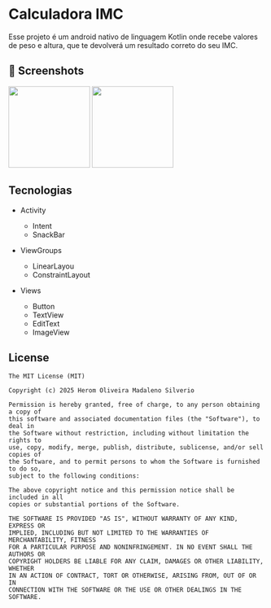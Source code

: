 # Calculadora IMC
Esse projeto é um android nativo de linguagem Kotlin onde recebe valores de peso e altura, que te devolverá um resultado correto do seu IMC.

## :camera_flash: Screenshots
<!-- You can add more screenshots here if you like -->
<img src="https://github.com/user-attachments/assets/7e23ff21-0c28-428c-a3dd-8fba4a589294" width=160>
<img src="https://github.com/user-attachments/assets/069e3a8e-6bde-4077-a11c-292f4bc29cb8" width=160>



## Tecnologias
- Activity
  - Intent
  - SnackBar

- ViewGroups
  - LinearLayou
  - ConstraintLayout

- Views
  - Button
  - TextView
  - EditText
  - ImageView
 
    
## License
```
The MIT License (MIT)

Copyright (c) 2025 Herom Oliveira Madaleno Silverio

Permission is hereby granted, free of charge, to any person obtaining a copy of
this software and associated documentation files (the "Software"), to deal in
the Software without restriction, including without limitation the rights to
use, copy, modify, merge, publish, distribute, sublicense, and/or sell copies of
the Software, and to permit persons to whom the Software is furnished to do so,
subject to the following conditions:

The above copyright notice and this permission notice shall be included in all
copies or substantial portions of the Software.

THE SOFTWARE IS PROVIDED "AS IS", WITHOUT WARRANTY OF ANY KIND, EXPRESS OR
IMPLIED, INCLUDING BUT NOT LIMITED TO THE WARRANTIES OF MERCHANTABILITY, FITNESS
FOR A PARTICULAR PURPOSE AND NONINFRINGEMENT. IN NO EVENT SHALL THE AUTHORS OR
COPYRIGHT HOLDERS BE LIABLE FOR ANY CLAIM, DAMAGES OR OTHER LIABILITY, WHETHER
IN AN ACTION OF CONTRACT, TORT OR OTHERWISE, ARISING FROM, OUT OF OR IN
CONNECTION WITH THE SOFTWARE OR THE USE OR OTHER DEALINGS IN THE SOFTWARE.
```
